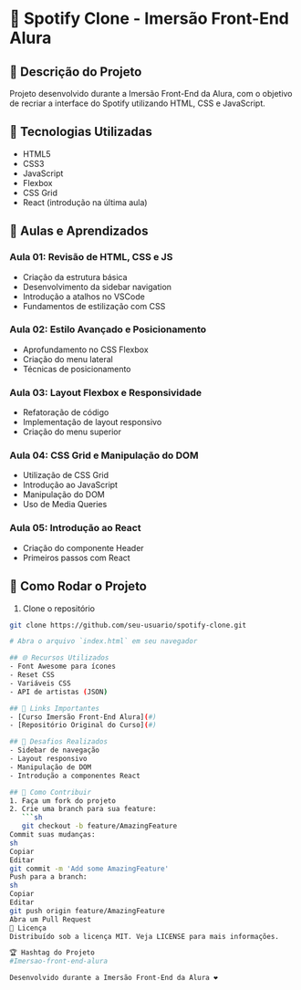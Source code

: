 # 🎵 Spotify Clone - Imersão Front-End Alura

## 📝 Descrição do Projeto
Projeto desenvolvido durante a Imersão Front-End da Alura, com o objetivo de recriar a interface do Spotify utilizando HTML, CSS e JavaScript.

## 🚀 Tecnologias Utilizadas
- HTML5
- CSS3
- JavaScript
- Flexbox
- CSS Grid
- React (introdução na última aula)

## 🌟 Aulas e Aprendizados

### Aula 01: Revisão de HTML, CSS e JS
- Criação da estrutura básica
- Desenvolvimento da sidebar navigation
- Introdução a atalhos no VSCode
- Fundamentos de estilização com CSS

### Aula 02: Estilo Avançado e Posicionamento
- Aprofundamento no CSS Flexbox
- Criação do menu lateral
- Técnicas de posicionamento

### Aula 03: Layout Flexbox e Responsividade
- Refatoração de código
- Implementação de layout responsivo
- Criação do menu superior

### Aula 04: CSS Grid e Manipulação do DOM
- Utilização de CSS Grid
- Introdução ao JavaScript
- Manipulação do DOM
- Uso de Media Queries

### Aula 05: Introdução ao React
- Criação do componente Header
- Primeiros passos com React

## 🔧 Como Rodar o Projeto
1. Clone o repositório
```bash
git clone https://github.com/seu-usuario/spotify-clone.git

# Abra o arquivo `index.html` em seu navegador

## 🌐 Recursos Utilizados
- Font Awesome para ícones  
- Reset CSS  
- Variáveis CSS  
- API de artistas (JSON)  

## 🔗 Links Importantes
- [Curso Imersão Front-End Alura](#)  
- [Repositório Original do Curso](#)  

## 📌 Desafios Realizados
- Sidebar de navegação  
- Layout responsivo  
- Manipulação de DOM  
- Introdução a componentes React  

## 🤝 Como Contribuir
1. Faça um fork do projeto  
2. Crie uma branch para sua feature:  
   ```sh
   git checkout -b feature/AmazingFeature
Commit suas mudanças:
sh
Copiar
Editar
git commit -m 'Add some AmazingFeature'
Push para a branch:
sh
Copiar
Editar
git push origin feature/AmazingFeature
Abra um Pull Request
📄 Licença
Distribuído sob a licença MIT. Veja LICENSE para mais informações.

🏆 Hashtag do Projeto
#Imersao-front-end-alura

Desenvolvido durante a Imersão Front-End da Alura ❤️
